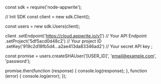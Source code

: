 const sdk = require('node-appwrite');

// Init SDK
const client = new sdk.Client();

const users = new sdk.Users(client);

client
    .setEndpoint('https://cloud.appwrite.io/v1') // Your API Endpoint
    .setProject('5df5acd0d48c2') // Your project ID
    .setKey('919c2d18fb5d4...a2ae413da83346ad2') // Your secret API key
;

const promise = users.createSHAUser('[USER_ID]', 'email@example.com', 'password');

promise.then(function (response) {
    console.log(response);
}, function (error) {
    console.log(error);
});